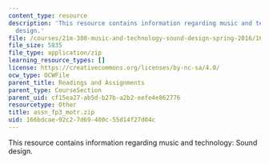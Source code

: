 ```yaml
---
content_type: resource
description: 'This resource contains information regarding music and technology: Sound
  design.'
file: /courses/21m-380-music-and-technology-sound-design-spring-2016/166bdcae92c27d69400c55d14f27d04c_assn_fp3_motr.zip
file_size: 5835
file_type: application/zip
learning_resource_types: []
license: https://creativecommons.org/licenses/by-nc-sa/4.0/
ocw_type: OCWFile
parent_title: Readings and Assignments
parent_type: CourseSection
parent_uid: cf15ea27-ab5d-b27b-a2b2-eefe4e862776
resourcetype: Other
title: assn_fp3_motr.zip
uid: 166bdcae-92c2-7d69-400c-55d14f27d04c
---
```

This resource contains information regarding music and technology: Sound design.